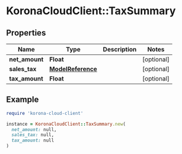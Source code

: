 # KoronaCloudClient::TaxSummary

## Properties

| Name | Type | Description | Notes |
| ---- | ---- | ----------- | ----- |
| **net_amount** | **Float** |  | [optional] |
| **sales_tax** | [**ModelReference**](ModelReference.md) |  | [optional] |
| **tax_amount** | **Float** |  | [optional] |

## Example

```ruby
require 'korona-cloud-client'

instance = KoronaCloudClient::TaxSummary.new(
  net_amount: null,
  sales_tax: null,
  tax_amount: null
)
```

